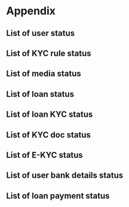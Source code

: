 # Appendix

## List of user status
## List of KYC rule status
## List of media status
## List of loan status
## List of loan KYC status
## List of KYC doc status
## List of E-KYC status
## List of user bank details status
## List of loan payment status